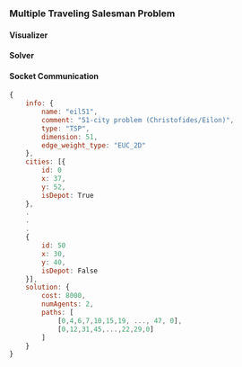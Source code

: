 ### Multiple Traveling Salesman Problem

#### Visualizer

#### Solver

#### Socket Communication

```javascript
{
	info: {
		name: "eil51",
		comment: "51-city problem (Christofides/Eilon)",
		type: "TSP",
		dimension: 51,
		edge_weight_type: "EUC_2D"
	},
	cities: [{
		id: 0
		x: 37,
		y: 52,
		isDepot: True
	},
	.
	.
	.
	{
		id: 50
		x: 30,
		y: 40,
		isDepot: False
	}],
	solution: {
		cost: 8000,
		numAgents: 2,
		paths: [
            [0,4,6,7,10,15,19, ..., 47, 0],
            [0,12,31,45,...,22,29,0]
		]
	}
}

```
